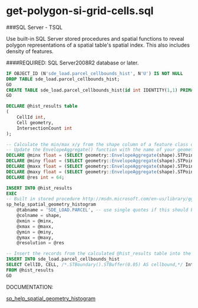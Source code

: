 get-polygon-si-grid-cells.sql
===================
###SQL Server - TSQL



Use built-in SQL Server stored procedures and spatial functions to reveal polygon representations of a spatial table's spatial index.  This also includes density of features.



####REQUIRED:
SQL Server2008R2 database or later.

```sql
IF OBJECT_ID (N'sde_load.parcel_cellbounds_hist', N'U') IS NOT NULL
DROP TABLE sde_load.parcel_cellbounds_hist;
GO
CREATE TABLE sde_load.parcel_cellbounds_hist(id int IDENTITY(1,1) PRIMARY KEY, Cellid int, cellbound geometry, IntersectionCount int);
GO

DECLARE @hist_results table
(
	CellId int,
	Cell geometry,
	IntersectionCount int
);

-- Calculate the min/max x/y from the shape column of a feature class or spatial table.
-- Update the EnvelopeAggregate() function with the name of your geometry column
DECLARE @minx float = (SELECT geometry::EnvelopeAggregate(shape).STPointN(1).STX  AS MinX FROM SDE_LOAD.PARCEL);
DECLARE @miny float = (SELECT geometry::EnvelopeAggregate(shape).STPointN(1).STY  AS MinY FROM SDE_LOAD.PARCEL);
DECLARE @maxx float = (SELECT geometry::EnvelopeAggregate(shape).STPointN(3).STX  AS MaxX FROM SDE_LOAD.PARCEL);
DECLARE @maxy float = (SELECT geometry::EnvelopeAggregate(shape).STPointN(3).STY  AS MaxY FROM SDE_LOAD.PARCEL);
DECLARE @res int = 64;

INSERT INTO @hist_results
EXEC
-- Built in stored procedure http://msdn.microsoft.com/en-us/library/gg509094.aspx
sp_help_spatial_geometry_histogram
	@tabname = 'SDE_LOAD.PARCEL', -- use single quotes if this should be qualified with a schema name
	@colname = shape,
	@xmin = @minx,
	@xmax = @maxx,
	@ymin = @miny,
	@ymax = @maxy,
	@resolution = @res

-- Insert the records from the calculated @hist_results table into the cellbounds table.
INSERT INTO sde_load.parcel_cellbounds_hist
SELECT CellID, CELL, /*.STBoundary().STBuffer(0.05) AS cellbound,*/ IntersectionCount
FROM @hist_results
GO

```

DOCUMENTATION:

[sp_help_spatial_geometry_histogram][1]


[1]:https://msdn.microsoft.com/en-us/library/gg509094.aspx
